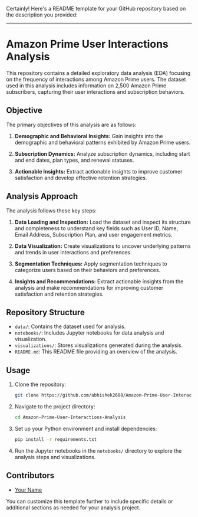 Certainly! Here's a README template for your GitHub repository based on the description you provided:

---

# Amazon Prime User Interactions Analysis

This repository contains a detailed exploratory data analysis (EDA) focusing on the frequency of interactions among Amazon Prime users. The dataset used in this analysis includes information on 2,500 Amazon Prime subscribers, capturing their user interactions and subscription behaviors.

## Objective

The primary objectives of this analysis are as follows:

1. **Demographic and Behavioral Insights:** Gain insights into the demographic and behavioral patterns exhibited by Amazon Prime users.

2. **Subscription Dynamics:** Analyze subscription dynamics, including start and end dates, plan types, and renewal statuses.

3. **Actionable Insights:** Extract actionable insights to improve customer satisfaction and develop effective retention strategies.

## Analysis Approach

The analysis follows these key steps:

1. **Data Loading and Inspection:** Load the dataset and inspect its structure and completeness to understand key fields such as User ID, Name, Email Address, Subscription Plan, and user engagement metrics.

2. **Data Visualization:** Create visualizations to uncover underlying patterns and trends in user interactions and preferences.

3. **Segmentation Techniques:** Apply segmentation techniques to categorize users based on their behaviors and preferences.

4. **Insights and Recommendations:** Extract actionable insights from the analysis and make recommendations for improving customer satisfaction and retention strategies.

## Repository Structure

- `data/`: Contains the dataset used for analysis.
- `notebooks/`: Includes Jupyter notebooks for data analysis and visualization.
- `visualizations/`: Stores visualizations generated during the analysis.
- `README.md`: This README file providing an overview of the analysis.

## Usage

1. Clone the repository:
   ```bash
   git clone https://github.com/abhishek2608/Amazon-Prime-User-Interactions-Analysis.git
   ```

2. Navigate to the project directory:
   ```bash
   cd Amazon-Prime-User-Interactions-Analysis
   ```

3. Set up your Python environment and install dependencies:
   ```bash
   pip install -r requirements.txt
   ```

4. Run the Jupyter notebooks in the `notebooks/` directory to explore the analysis steps and visualizations.

## Contributors

- [Your Name](https://github.com/abhishek2608)


You can customize this template further to include specific details or additional sections as needed for your analysis project.
